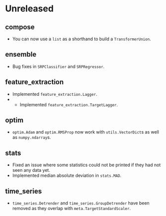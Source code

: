 # Unreleased

## compose

- You can now use a `list` as a shorthand to build a `TransformerUnion`.

## ensemble

- Bug fixes in `SRPClassifier` and `SRPRegressor`.

## feature_extraction

- Implemented `feature_extraction.Lagger`.
- - Implemented `feature_extraction.TargetLagger`.

## optim

- `optim.Adam` and `optim.RMSProp` now work with `utils.VectorDict`s as well as `numpy.ndarray`s.

## stats

- Fixed an issue where some statistics could not be printed if they had not seen any data yet.
- Implemented median absolute deviation in `stats.MAD`.

## time_series

- `time_series.Detrender` and `time_series.GroupDetrender` have been removed as they overlap with `meta.TargetStandardScaler`.
